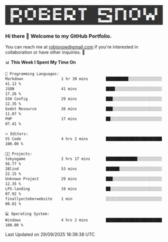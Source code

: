 <img alt="myname" src="assets/name.png" />

### Hi there 👋 Welcome to my GitHub Portfolio.
You can reach me at robjsnow@gmail.com if you're interested in collaboration or have other inquiries.  :briefcase:



<!--START_SECTION:waka-->
📊 **This Week I Spent My Time On** 

```text
💬 Programming Languages: 
Markdown                 1 hr 39 mins        ██████████░░░░░░░░░░░░░░░   41.12 % 
JSON                     41 mins             ████░░░░░░░░░░░░░░░░░░░░░   17.26 % 
SSH Config               29 mins             ███░░░░░░░░░░░░░░░░░░░░░░   12.35 % 
Godot Resource           26 mins             ███░░░░░░░░░░░░░░░░░░░░░░   11.07 % 
PHP                      17 mins             ██░░░░░░░░░░░░░░░░░░░░░░░   07.41 % 

🔥 Editors: 
VS Code                  4 hrs 2 mins        █████████████████████████   100.00 % 

🐱‍💻 Projects: 
tokyogame                2 hrs 17 mins       ██████████████░░░░░░░░░░░   56.77 % 
2Blind                   53 mins             ██████░░░░░░░░░░░░░░░░░░░   22.15 % 
Unknown Project          29 mins             ███░░░░░░░░░░░░░░░░░░░░░░   12.35 % 
LPS-landing              19 mins             ██░░░░░░░░░░░░░░░░░░░░░░░   07.92 % 
finallyoctoberwebsite    1 min               ░░░░░░░░░░░░░░░░░░░░░░░░░   00.81 % 

💻 Operating System: 
Windows                  4 hrs 2 mins        █████████████████████████   100.00 % 
```


 Last Updated on 29/09/2025 18:39:38 UTC
<!--END_SECTION:waka-->

<!--
**robjsnow/robjsnow** is a ✨ _special_ ✨ repository because its `README.md` (this file) appears on your GitHub profile.

Here are some ideas to get you started:

- 🔭 I’m currently working on ...
- 🌱 I’m currently learning ...
- 👯 I’m looking to collaborate on ...
- 🤔 I’m looking for help with ...
- 💬 Ask me about ...
- 📫 How to reach me: ...
- 😄 Pronouns: ...
- ⚡ Fun fact: ...
-->

